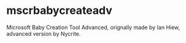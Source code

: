 # mscrbabycreateadv
Microsoft Baby Creation Tool Advanced, orignally made by Ian Hiew, advanced version by Nycrite.
